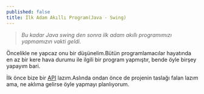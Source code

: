 ```yaml
---
published: false
title: İlk Adam Akıllı Program(Java - Swing)
---
```

> _Bu kadar Java swing den sonra ilk adam akıllı programımızı yapmamızın vakti geldi._

Öncelikle ne yapcaz onu bir düşünelim.Bütün programlamacılar hayatında en az bir kere hava durumu ile ilgili bir program yapmıştır, bende öyle birşey yapayım bari.

İlk önce bize bir [API](http://e-bergi.com/y/api-nedir) lazım.Aslında ondan önce de projenin taslağı falan lazım ama, ne aklıma gelirse öyle yapmayı planlıyorum.


